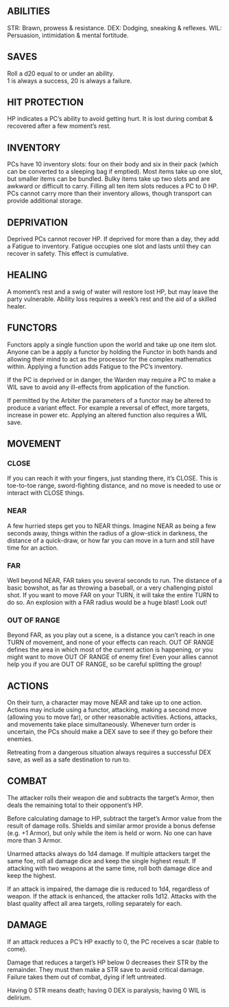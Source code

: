 ## ABILITIES  
STR: Brawn, prowess & resistance.
DEX: Dodging, sneaking & reflexes.
WIL: Persuasion, intimidation & mental fortitude.

## SAVES
Roll a d20 equal to or under an ability.  
1 is always a success, 20 is always a failure.

## HIT PROTECTION  
HP indicates a PC’s ability to avoid getting hurt. It is lost during combat & recovered after a few moment’s rest.

## INVENTORY
PCs have 10 inventory slots: four on their body and six in their pack (which can be converted to a sleeping bag if emptied). Most items take up one slot, but smaller items can be bundled. Bulky items take up two slots and are awkward or difficult to carry. Filling all ten item slots reduces a PC to 0 HP. PCs cannot carry more than their inventory allows, though transport can provide additional storage.

## DEPRIVATION
Deprived PCs cannot recover HP. If deprived for more than a day, they add a Fatigue to inventory. Fatigue occupies one slot and lasts until they can recover in safety. This effect is cumulative.

## HEALING
A moment’s rest and a swig of water will restore lost HP, but may leave the party vulnerable. Ability loss requires a week’s rest and the aid of a skilled healer.

## FUNCTORS
Functors apply a single function upon the world and take up one item slot. Anyone can be a apply a functor by holding the Functor in both hands and allowing their mind to act as the processor for the complex mathematics within. Applying a function adds Fatigue to the PC’s inventory.

If the PC is deprived or in danger, the Warden may require a PC to make a WIL save to avoid any ill-effects from application of the function.

If permitted by the Arbiter the parameters of a functor may be altered to produce a variant effect. For example a reversal of effect, more targets, increase in power etc. Applying an altered function also requires a WIL save.

## MOVEMENT

### CLOSE
If you can reach it with your fingers, just standing there, it’s CLOSE. This is toe-to-toe range, sword-fighting distance, and no move is needed to use or interact with CLOSE things.

### NEAR
A few hurried steps get you to NEAR things. Imagine NEAR as being a few seconds away, things within the radius of a glow-stick in darkness, the distance of a quick-draw, or how far you can move in a turn and still have time for an action.

### FAR
Well beyond NEAR, FAR takes you several seconds to run. The distance of a basic bowshot, as far as throwing a baseball, or a very challenging pistol shot. If you want to move FAR on your TURN, it will take the entire TURN to do so. An explosion with a FAR radius would be a huge blast! Look out!

### OUT OF RANGE
Beyond FAR, as you play out a scene, is a distance you can’t reach in one TURN of movement, and none of your effects can reach. OUT OF RANGE defines the area in which most of the current action is happening, or you might want to move OUT OF RANGE of enemy fire! Even your allies cannot help you if you are OUT OF RANGE, so be careful splitting the group!

## ACTIONS
On their turn, a character may move NEAR and take up to one action. Actions may include using a functor, attacking, making a second move (allowing you to move far), or other reasonable activities. Actions, attacks, and movements take place simultaneously. Whenever turn order is uncertain, the PCs should make a DEX save to see if they go before their enemies.

Retreating from a dangerous situation always requires a successful DEX save, as well as a safe destination to run to.

## COMBAT
The attacker rolls their weapon die and subtracts the target’s Armor, then deals the remaining total to their opponent’s HP.

Before calculating damage to HP, subtract the target’s Armor value from the result of damage rolls. Shields and similar armor provide a bonus defense (e.g. +1 Armor), but only while the item is held or worn. No one can have more than 3 Armor.

Unarmed attacks always do 1d4 damage. If multiple attackers target the same foe, roll all damage dice and keep the single highest result. If attacking with two weapons at the same time, roll both damage dice and keep the highest.

If an attack is impaired, the damage die is reduced to 1d4, regardless of weapon. If the attack is enhanced, the attacker rolls 1d12. Attacks with the blast quality affect all area targets, rolling separately for each.

## DAMAGE
If an attack reduces a PC’s HP exactly to 0, the PC receives a scar (table to come).

Damage that reduces a target’s HP below 0 decreases their STR by the remainder. They must then make a STR save to avoid critical damage. Failure takes them out of combat, dying if left untreated.

Having 0 STR means death; having 0 DEX is paralysis; having 0 WIL is delirium.